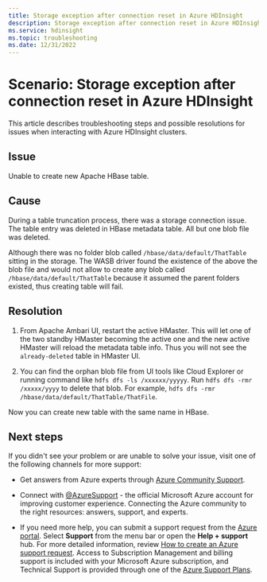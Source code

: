 ```yaml
---
title: Storage exception after connection reset in Azure HDInsight
description: Storage exception after connection reset in Azure HDInsight
ms.service: hdinsight
ms.topic: troubleshooting
ms.date: 12/31/2022
---
```


# Scenario: Storage exception after connection reset in Azure HDInsight

This article describes troubleshooting steps and possible resolutions for issues when interacting with Azure HDInsight clusters.

## Issue

Unable to create new Apache HBase table.

## Cause

During a table truncation process, there was a storage connection issue. The table entry was deleted in HBase metadata table. All but one blob file was deleted.

Although there was no folder blob called `/hbase/data/default/ThatTable` sitting in the storage. The WASB driver found the existence of the above the blob file and would not allow to create any blob called `/hbase/data/default/ThatTable` because it assumed the parent folders existed, thus creating table will fail.

## Resolution

1. From Apache Ambari UI, restart the active HMaster. This will let one of the two standby HMaster becoming the active one and the new active HMaster will reload the metadata table info. Thus you will not see the `already-deleted` table in HMaster UI.

1. You can find the orphan blob file from UI tools like Cloud Explorer or running command like `hdfs dfs -ls /xxxxxx/yyyyy`. Run `hdfs dfs -rmr /xxxxx/yyyy` to delete that blob. For example, `hdfs dfs -rmr /hbase/data/default/ThatTable/ThatFile`.

Now you can create new table with the same name in HBase.

## Next steps

If you didn't see your problem or are unable to solve your issue, visit one of the following channels for more support:

* Get answers from Azure experts through [Azure Community Support](https://azure.microsoft.com/support/community/).

* Connect with [@AzureSupport](https://twitter.com/azuresupport) - the official Microsoft Azure account for improving customer experience. Connecting the Azure community to the right resources: answers, support, and experts.

* If you need more help, you can submit a support request from the [Azure portal](https://portal.azure.com/?#blade/Microsoft_Azure_Support/HelpAndSupportBlade/). Select **Support** from the menu bar or open the **Help + support** hub. For more detailed information, review [How to create an Azure support request](../../azure-portal/supportability/how-to-create-azure-support-request.md). Access to Subscription Management and billing support is included with your Microsoft Azure subscription, and Technical Support is provided through one of the [Azure Support Plans](https://azure.microsoft.com/support/plans/).

